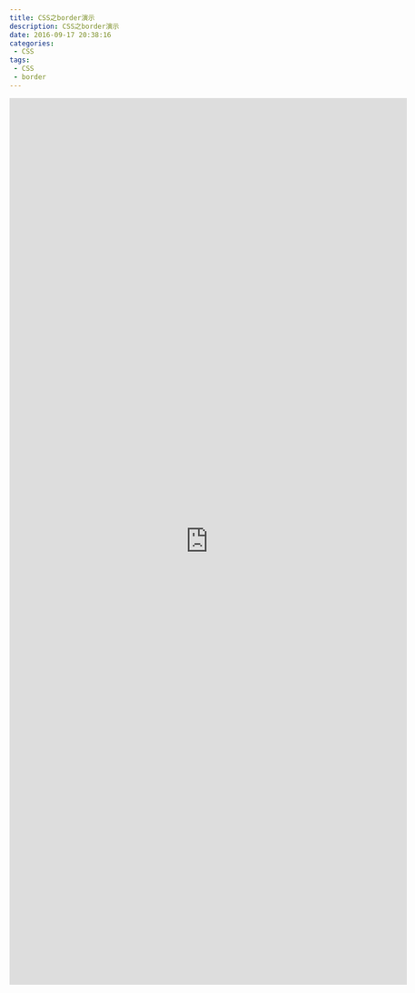 ```yaml
---
title: CSS之border演示
description: CSS之border演示
date: 2016-09-17 20:38:16
categories:
 - CSS
tags:
 - CSS
 - border
---
```


  <iframe src="https://liyufeng.angton.com/Border_new8.html" height="1560px" frameborder="0" scrolling="no" id="ifr"></iframe><style>@media only screen and (min-width: 700px) { #ifr{width: 700px;}} @media only screen and (max-width: 690px) { #ifr{width: 380px;}}</style>

